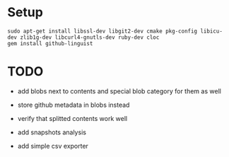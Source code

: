 # Setup

    sudo apt-get install libssl-dev libgit2-dev cmake pkg-config libicu-dev zlib1g-dev libcurl4-gnutls-dev ruby-dev cloc
    gem install github-linguist    



# TODO

- add blobs next to contents and special blob category for them as well
- store github metadata in blobs instead
- verify that splitted contents work well

- add snapshots analysis
- add simple csv exporter

